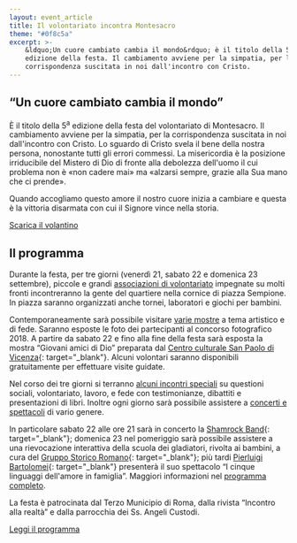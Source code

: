 ```yaml
---
layout: event_article
title: Il volontariato incontra Montesacro
theme: "#0f8c5a"
excerpt: >-
    &ldquo;Un cuore cambiato cambia il mondo&rdquo; è il titolo della 5a
    edizione della festa. Il cambiamento avviene per la simpatia, per la
    corrispondenza suscitata in noi dall'incontro con Cristo.
---
```

## &ldquo;Un cuore cambiato cambia il mondo&rdquo;

È il titolo della 5<sup>a</sup> edizione della festa del volontariato di Montesacro. Il cambiamento avviene per la simpatia, per la corrispondenza suscitata in noi dall'incontro con Cristo. Lo sguardo di Cristo svela il bene della nostra persona, nonostante tutti gli errori commessi. La misericordia
è la posizione irriducibile del Mistero di Dio di fronte alla debolezza dell'uomo il cui problema non è &laquo;non cadere mai&raquo; ma &laquo;alzarsi sempre, grazie alla Sua mano che ci prende&raquo;.

Quando accogliamo questo amore il nostro cuore inizia a cambiare e questa è la vittoria disarmata con cui il Signore vince nella storia.

<nav class="inline-navbar">
    <a download href="volontariato_montesacro_2018.pdf">Scarica il volantino</a>
</nav>

## Il programma

Durante la festa, per tre giorni (venerdì 21, sabato 22 e domenica 23 settembre), piccole e grandi [associazioni di volontariato](#le-associazioni) impegnate su molti fronti incontreranno la gente del quartiere nella cornice di piazza Sempione. In piazza saranno organizzati anche tornei, laboratori e giochi per bambini.

Contemporaneamente sarà possibile visitare [varie mostre](mostre) a tema artistico e di fede. Saranno esposte le foto dei partecipanti al concorso fotografico 2018. A partire da sabato 22 e fino alla fine della festa sarà esposta la mostra &ldquo;Giovani amici di Dio&rdquo; preparata dal [Centro culturale San Paolo di Vicenza](http://www.centroculturalesanpaolo.org/centri-locali/vicenza/){: target="_blank"}. Alcuni volontari saranno disponibili gratuitamente per effettuare visite guidate.

Nel corso dei tre giorni si terranno [alcuni incontri speciali](incontri) su questioni sociali, volontariato, lavoro, e fede con testimonianze, dibattiti e presentazioni di libri. Inoltre ogni giorno sarà possibile assistere a [concerti e spettacoli](spettacoli) di vario genere.

In particolare sabato 22 alle ore 21 sarà in concerto la [Shamrock Band](https://shamrockband.weebly.com){: target="_blank"}; domenica 23 nel pomeriggio sarà possibile assistere a una rievocazione interattiva della scuola dei gladiatori, rivolta ai bambini, a cura del [Gruppo Storico Romano](http://www.gruppostoricoromano.it){: target="_blank"}; più tardi [Pierluigi Bartolomei](http://www.attivamentelodi.it/pierluigi_bartolomei.html){: target="_blank"} presenterà il suo spettacolo &ldquo;I cinque linguaggi dell'amore in famiglia&rdquo;. Maggiori informazioni nel [programma completo](programma).

La festa è patrocinata dal Terzo Municipio di Roma, dalla rivista &ldquo;Incontro alla realtà&rdquo; e dalla parrocchia dei Ss.&nbsp;Angeli Custodi.

<nav class="inline-navbar">
    <a href="programma">Leggi il programma</a>
</nav>
<!--
## Le associazioni

Di seguito l'elenco delle associazioni partecipanti che sarà possibile incontrare in piazza:

  - [Associazione &ldquo;Grazie al Cielo&rdquo;](/chi-siamo) -- solidarietà tra famiglie, studenti fuori sede e giovani lavoratori; collaborazione alla redazione di &ldquo;Incontro alla realtà&rdquo;.
  - Altre associazioni...
-->
